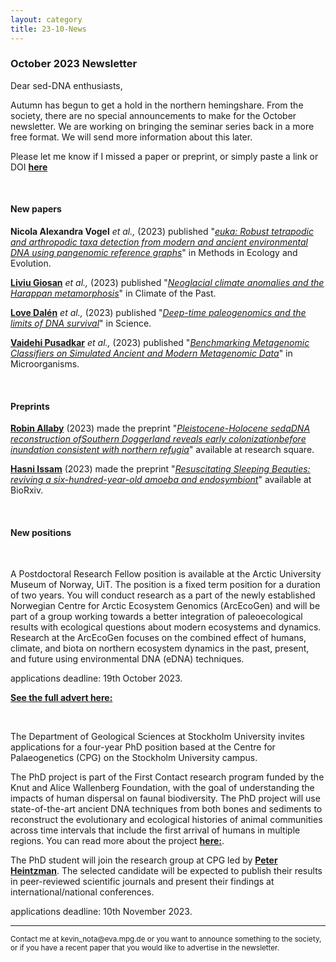 ```yaml
---
layout: category
title: 23-10-News
---
```


<div class="section">
<h3 class="section-title underline">October 2023 Newsletter</h3>
</div>

<p>Dear sed-DNA enthusiasts,</p>
<div class="intro">
<p>Autumn has begun to get a hold in the northern hemingshare. From the society, there are no special announcements to make for the October newsletter. We are working on bringing the seminar series back in a more free format. We will send more information about this later. </p> 

<p>Please let me know if I missed a paper or preprint, or simply paste a link or DOI <a href="https://docs.google.com/forms/d/1-8Wct-4bm0t0U4gApA92XDzlRM1B1WgIJdi-ihtWEcI/prefill" target="_blank"><b>here</b></a>
</p>


<br>
<div class="intro">
<h4 class="section-title underline">New papers</h4>

<p><b>Nicola Alexandra Vogel</b> <i> et al.,</i> (2023) published "<a href="https://doi.org/10.5194/cp-14-1669-2018" target="_blank"><u><i>euka: Robust tetrapodic and arthropodic taxa detection from modern and ancient environmental DNA using pangenomic reference graphs</i></u></a>" in Methods in Ecology and Evolution.</p>

<p><a href="https://www.researchgate.net/profile/Liviu-Giosan" target="_blank"><b>Liviu Giosan</b></a> <i> et al.,</i> (2023) published "<a href="https://doi.org/10.5194/cp-14-1669-2018" target="_blank"><u><i>Neoglacial climate anomalies and the Harappan metamorphosis</i></u></a>" in Climate of the Past.</p>

<p><a href="https://scholar.google.com/citations?user=MrkagkoAAAAJ&hl=en&oi=ao" target="_blank"><b>Love Dalén</b></a> <i> et al.,</i> (2023) published "<a href="https://www.science.org/doi/10.1126/science.adh7943" target="_blank"><u><i>Deep-time paleogenomics and the limits of DNA survival</i></u></a>" in Science.</p>

<p><a href="https://scholar.google.com/citations?user=ojkxKnMAAAAJ&hl=en&oi=ao" target="_blank"><b>Vaidehi Pusadkar</b></a> <i> et al.,</i> (2023) published "<a href="https://doi.org/10.3390/microorganisms11102478" target="_blank"><u><i>Benchmarking Metagenomic Classifiers on Simulated Ancient and Modern Metagenomic Data</i></u></a>" in Microorganisms.</p>



<br>

<div class="intro">
<h4 class="section-title underline">Preprints</h4>

<p><a href="https://scholar.google.com/citations?hl=en&user=JAGL8DQAAAAJ&view_op=list_works&sortby=pubdate" target="_blank"><b> Robin Allaby</b></a> (2023) made the preprint "<a href="https://doi.org/10.21203/rs.3.rs-3296992/v1" target="_blank"><u><i>Pleistocene-Holocene sedaDNA reconstruction ofSouthern Doggerland reveals early colonizationbefore inundation consistent with northern refugia</i></u></a>" available at research square.</p>

<p><a href="https://www.researchgate.net/profile/Issam-Hasni" target="_blank"><b> Hasni Issam</b></a> (2023) made the preprint "<a href="https://doi.org/10.1101/2023.09.22.558946" target="_blank"><u><i>Resuscitating Sleeping Beauties: reviving a six-hundred-year-old amoeba and endosymbiont</i></u></a>" available at BioRxiv.</p>
<br>
<div class="intro">
<h4 class="section-title underline">New positions</h4>
<br>

<p>A Postdoctoral Research Fellow position is available at the Arctic University Museum of Norway, UiT. The position is a fixed term position for a duration of two years. You will conduct research as a part of the newly established Norwegian Centre for Arctic Ecosystem Genomics (ArcEcoGen) and will be part of a group working towards a better integration of paleoecological results with ecological questions about modern ecosystems and dynamics. Research at the ArcEcoGen focuses on the combined effect of humans, climate, and biota on northern ecosystem dynamics in the past, present, and future using environmental DNA (eDNA) techniques.</p>

<p>applications deadline: 19th October 2023.</p>
<p><a href="https://www.jobbnorge.no/en/available-jobs/job/249474/postdoctoral-fellow-in-statistical-palaeoecology-for-ancient-dna-datasets"><b>See the full advert here:</b></a> </p>

<br>  
<p>The Department of Geological Sciences at Stockholm University invites applications for a four-year PhD position based at the Centre for Palaeogenetics (CPG) on the Stockholm University campus.</p> 

<p>The PhD project is part of the First Contact research program funded by the Knut and Alice Wallenberg Foundation, with the goal of understanding the impacts of human dispersal on faunal biodiversity. The PhD project will use state-of-the-art ancient DNA techniques from both bones and sediments to reconstruct the evolutionary and ecological histories of animal communities across time intervals that include the first arrival of humans in multiple regions. You can read more about the project <a href="https://kaw.wallenberg.org/en/research/exploring-our-first-meeting-mammoths"><b>here:</b></a>.</p>

<p>The PhD student will join the research group at CPG led by <a href="http://palaeogenetics.com/peter-heintzman/"><b> Peter Heintzman</b></a>. The selected candidate will be expected to publish their results in peer-reviewed scientific journals and present their findings at international/national conferences.</p>
<p>applications deadline: 10th November 2023.</p>



<hr />
<p><small>Contact me at kevin_nota@eva.mpg.de or you want to announce something to the society, or if you have a recent paper that you would like to advertise in the newsletter.</small></p>
